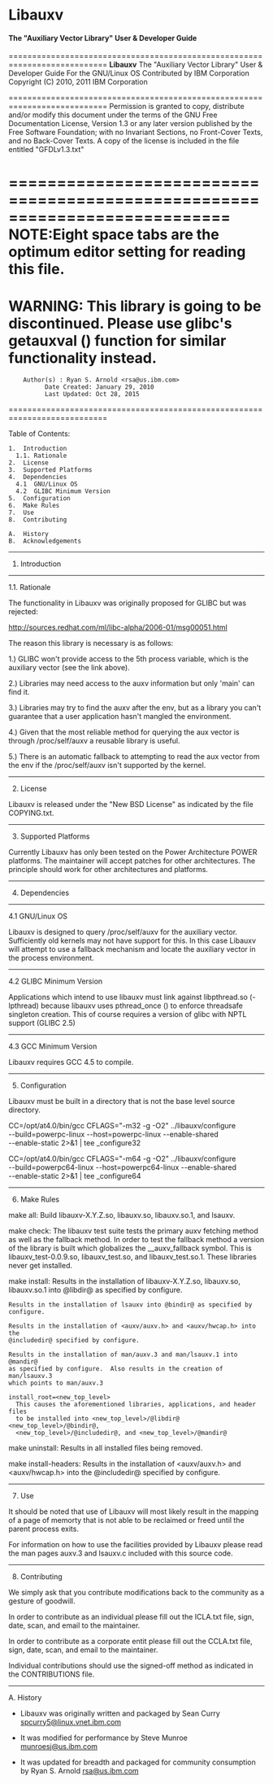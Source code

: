 # Libauxv
#### The "Auxiliary Vector Library" User & Developer Guide

===========================================================================
  **Libauxv**
    The "Auxiliary Vector Library" User & Developer Guide
    For the GNU/Linux OS
    Contributed by IBM Corporation
    Copyright (C) 2010, 2011 IBM Corporation


===========================================================================
Permission is granted to copy, distribute and/or modify this document under
the terms of the GNU Free Documentation License, Version 1.3 or any later
version published by the Free Software Foundation; with no Invariant
Sections, no Front-Cover Texts, and no Back-Cover Texts.  A copy of the
license is included in the file entitled "GFDLv1.3.txt"


===========================================================================
NOTE:Eight space tabs are the optimum editor setting for reading this file.
===========================================================================
WARNING: This library is going to be discontinued. Please use glibc's
getauxval () function for similar functionality instead.
===========================================================================

		Author(s) : Ryan S. Arnold <rsa@us.ibm.com>
		      Date Created: January 29, 2010
			  Last Updated: Oct 28, 2015

===========================================================================

Table of Contents:

	1.  Introduction
	  1.1. Rationale
	2.  License
	3.  Supported Platforms
	4.  Dependencies
	  4.1  GNU/Linux OS
	  4.2  GLIBC Minimum Version
	5.  Configuration
	6.  Make Rules
	7.  Use
	8.  Contributing

	A.  History
	B.  Acknowledgements

---------------------------------------------------------------------------
1.  Introduction

---------------------------------------------------------------------------
1.1.  Rationale

The functionality in Libauxv was originally proposed for GLIBC but was
rejected:

http://sources.redhat.com/ml/libc-alpha/2006-01/msg00051.html

The reason this library is necessary is as follows:

1.) GLIBC won't provide access to the 5th process variable, which is the
auxiliary vector (see the link above).

2.) Libraries may need access to the auxv information but only 'main' can find
it.

3.) Libraries may try to find the auxv after the env, but as a library you
can't guarantee that a user application hasn't mangled the environment.

4.) Given that the most reliable method for querying the aux vector is through
/proc/self/auxv a reusable library is useful.

5.) There is an automatic fallback to attempting to read the aux vector from
the env if the /proc/self/auxv isn't supported by the kernel.

---------------------------------------------------------------------------
2.  License

Libauxv is released under the "New BSD License" as indicated by the file
COPYING.txt.

---------------------------------------------------------------------------
3.  Supported Platforms

Currently Libauxv has only been tested on the Power Architecture POWER
platforms.  The maintainer will accept patches for other architectures.  The
principle should work for other architectures and platforms.

---------------------------------------------------------------------------
4.  Dependencies
---------------------------------------------------------------------------
4.1  GNU/Linux OS

Libauxv is designed to query /proc/self/auxv for the auxiliary vector.
Sufficiently old kernels may not have support for this.  In this case Libauxv
will attempt to use a fallback mechanism and locate the auxiliary vector in
the process environment.

---------------------------------------------------------------------------
4.2  GLIBC Minimum Version

Applications which intend to use libauxv must link against libpthread.so
(-lpthread) because libauxv uses pthread_once () to enforce threadsafe
singleton creation.  This of course requires a version of glibc with NPTL
support (GLIBC 2.5)

---------------------------------------------------------------------------
4.3  GCC Minimum Version

Libauxv requires GCC 4.5 to compile.

---------------------------------------------------------------------------
5.  Configuration

Libauxv must be built in a directory that is not the base level source
directory.

  CC=/opt/at4.0/bin/gcc CFLAGS="-m32 -g -O2" ../libauxv/configure \
  --build=powerpc-linux --host=powerpc-linux --enable-shared \
  --enable-static 2>&1 | tee _configure32

  CC=/opt/at4.0/bin/gcc CFLAGS="-m64 -g -O2" ../libauxv/configure \
  --build=powerpc64-linux --host=powerpc64-linux --enable-shared \
  --enable-static 2>&1 | tee _configure64

---------------------------------------------------------------------------
6.  Make Rules

  make all:
    Build libauxv-X.Y.Z.so, libauxv.so, libauxv.so.1, and lsauxv.

  make check:
    The libauxv test suite tests the primary auxv fetching method as well as
    the fallback method.  In order to test the fallback method a version of
    the library is built which globalizes the __auxv_fallback symbol.  This
    is libauxv_test-0.0.9.so, libauxv_test.so, and libauxv_test.so.1.  These
    libraries never get installed.

  make install:
    Results in the installation of libauxv-X.Y.Z.so, libauxv.so, libauxv.so.1
    into @libdir@ as specified by configure.

    Results in the installation of lsauxv into @bindir@ as specified by
    configure.

    Results in the installation of <auxv/auxv.h> and <auxv/hwcap.h> into the
    @includedir@ specified by configure.

    Results in the installation of man/auxv.3 and man/lsauxv.1 into @mandir@
    as specified by configure.  Also results in the creation of man/lsauxv.3
    which points to man/auxv.3

    install_root=<new_top_level>
      This causes the aforementioned libraries, applications, and header files
      to be installed into <new_top_level>/@libdir@ <new_top_level>/@bindir@,
      <new_top_level>/@includedir@, and <new_top_level>/@mandir@

  make uninstall:
    Results in all installed files being removed.

  make install-headers:
    Results in the installation of <auxv/auxv.h> and <auxv/hwcap.h> into the
    @includedir@ specified by configure.

---------------------------------------------------------------------------
7. Use

It should be noted that use of Libauxv will most likely result in the mapping
of a page of memorty that is not able to be reclaimed or freed until the
parent process exits.

For information on how to use the facilities provided by Libauxv please read
the man pages auxv.3 and lsauxv.c included with this source code.

---------------------------------------------------------------------------
8. Contributing

We simply ask that you contribute modifications back to the community as a
gesture of goodwill.

In order to contribute as an individual please fill out the ICLA.txt file,
sign, date, scan, and email to the maintainer.

In order to contribute as a corporate entit please fill out the CCLA.txt file,
sign, date, scan, and email to the maintainer.

Individual contributions should use the signed-off method as indicated in the
CONTRIBUTIONS file.

---------------------------------------------------------------------------
A. History

 - Libauxv was originally written and packaged by Sean Curry
   <spcurry5@linux.vnet.ibm.com>

 - It was modified for performance by Steve Munroe <munroesj@us.ibm.com>

 - It was updated for breadth and packaged for community consumption by Ryan
   S. Arnold <rsa@us.ibm.com>
